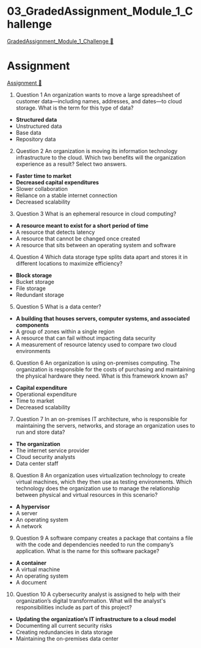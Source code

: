# 03_GradedAssignment_Module_1_Challenge

[GradedAssignment_Module_1_Challenge &#128279;](https://www.coursera.org/learn/introduction-to-security-principles-in-cloud-computing/assignment-submission/fORuS/module-1-challenge)

# Assignment

[Assignment &#128279;](https://www.coursera.org/learn/introduction-to-security-principles-in-cloud-computing/assignment-submission/fORuS/module-1-challenge/attempt)

1.  Question 1
    An organization wants to move a large spreadsheet of customer data—including names, addresses, and dates—to cloud storage. What is the term for this type of data?

- **Structured data**
- Unstructured data
- Base data
- Repository data

2. Question 2
   An organization is moving its information technology infrastructure to the cloud. Which two benefits will the organization experience as a result? Select two answers.

- **Faster time to market**
- **Decreased capital expenditures**
- Slower collaboration
- Reliance on a stable internet connection
- Decreased scalability

3. Question 3
   What is an ephemeral resource in cloud computing?

- **A resource meant to exist for a short period of time**
- A resource that detects latency
- A resource that cannot be changed once created
- A resource that sits between an operating system and software

4. Question 4
   Which data storage type splits data apart and stores it in different locations to maximize efficiency?

- **Block storage**
- Bucket storage
- File storage
- Redundant storage

5. Question 5
   What is a data center?

- **A building that houses servers, computer systems, and associated components**
- A group of zones within a single region
- A resource that can fail without impacting data security
- A measurement of resource latency used to compare two cloud environments

6. Question 6
   An organization is using on-premises computing. The organization is responsible for the costs of purchasing and maintaining the physical hardware they need. What is this framework known as?

- **Capital expenditure**
- Operational expenditure
- Time to market
- Decreased scalability

7. Question 7
   In an on-premises IT architecture, who is responsible for maintaining the servers, networks, and storage an organization uses to run and store data?

- **The organization**
- The internet service provider
- Cloud security analysts
- Data center staff

8. Question 8
   An organization uses virtualization technology to create virtual machines, which they then use as testing environments. Which technology does the organization use to manage the relationship between physical and virtual resources in this scenario?

- **A hypervisor**
- A server
- An operating system
- A network

9. Question 9
   A software company creates a package that contains a file with the code and dependencies needed to run the company’s application. What is the name for this software package?

- **A container**
- A virtual machine
- An operating system
- A document

10. Question 10
    A cybersecurity analyst is assigned to help with their organization’s digital transformation. What will the analyst's responsibilities include as part of this project?

- **Updating the organization’s IT infrastructure to a cloud model**
- Documenting all current security risks
- Creating redundancies in data storage
- Maintaining the on-premises data center
